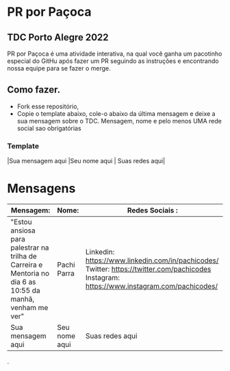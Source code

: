 
# PR por Paçoca
## TDC Porto Alegre 2022

PR por Paçoca é uma atividade interativa, na qual você ganha um pacotinho especial do GitHu após fazer um PR seguindo as instruções e encontrando nossa equipe para se fazer o merge.

## Como fazer.
- Fork esse repositório,
- Copie o template abaixo, cole-o abaixo da última mensagem e deixe a sua mensagem sobre o TDC.
Mensagem, nome e pelo menos UMA rede social sao obrigatórias

### Template

|Sua mensagem aqui  |Seu nome aqui  | Suas redes aqui|


# Mensagens
| Mensagem: | Nome: | Redes Sociais :| 
|--|--|--|
| "Estou ansiosa para palestrar na trilha de Carreira e Mentoria no dia 6 as 10:55 da manhã, venham me ver" |Pachi Parra  | Linkedin: https://www.linkedin.com/in/pachicodes/ Twitter: https://twitter.com/pachicodes Instagram: https://www.instagram.com/pachicodes/|
|Sua mensagem aqui  |Seu nome aqui  | Suas redes aqui|

.
